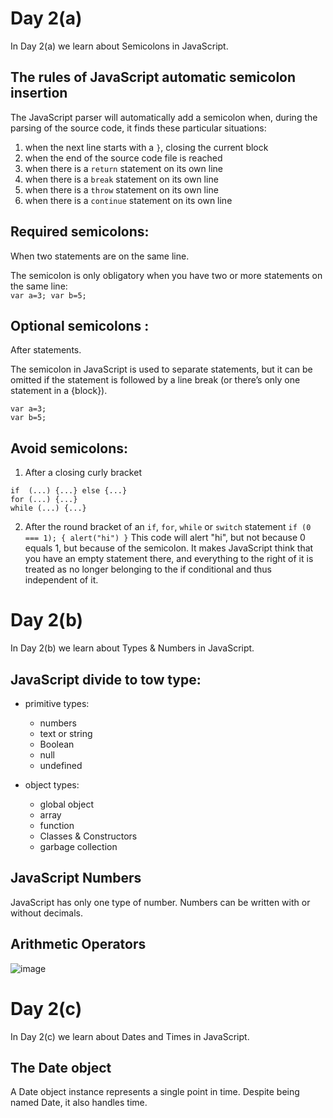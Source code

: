 # Day 2(a)
In Day 2(a) we learn about Semicolons in JavaScript.

## The rules of JavaScript automatic semicolon insertion

The JavaScript parser will automatically add a semicolon when, during the parsing of the source code, it finds these particular situations:

1. when the next line starts with a ```}```, closing the current block
2. when the end of the source code file is reached
3. when there is a ```return``` statement on its own line
4. when there is a ```break``` statement on its own line
5. when there is a ```throw``` statement on its own line
6. when there is a ```continue``` statement on its own line

## Required semicolons: 
When two statements are on the same line.

The semicolon is only obligatory when you have two or more statements on the same line:<br>
```var a=3; var b=5;```

## Optional semicolons : 
After statements.

The semicolon in JavaScript is used to separate statements, but it can be omitted if the statement is followed by a line break (or there’s only one statement in a {block}). 

```
var a=3;
var b=5;
```
## Avoid semicolons:
1. After a closing curly bracket
```// NO semicolons after }:
if  (...) {...} else {...}
for (...) {...}
while (...) {...}
```
2. After the round bracket of an ```if```, ```for```, ```while``` or ```switch``` statement
```if (0 === 1); { alert("hi") }```
This code will alert "hi", but not because 0 equals 1, but because of the semicolon. It makes JavaScript think that you have an empty statement there, and everything to the right of it is treated as no longer belonging to the if conditional and thus independent of it.


# Day 2(b)
In Day 2(b) we learn about Types & Numbers in JavaScript.

## JavaScript divide to tow type:
* primitive types:
  * numbers 
  * text or string 
  * Boolean 
  * null
  * undefined

* object types:
  * global object 
  * array 
  * function
  * Classes & Constructors 
  * garbage collection 

## JavaScript Numbers
JavaScript has only one type of number. Numbers can be written with or without decimals.

## Arithmetic Operators
![image](https://user-images.githubusercontent.com/27751735/63893152-10a49180-c9f2-11e9-8731-fb197f4b0b8b.jpg)

# Day 2(c)
In Day 2(c) we learn about Dates and Times in JavaScript.

## The Date object
A Date object instance represents a single point in time. Despite being named Date, it also handles time.

